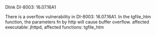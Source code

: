 Dlink DI-8003: 16.07.16A1

There is a overflow vulnerability in DI-8003: 16.07.16A1. In the tgfile_htm function, the parameters fn by http will cause buffer overflow.
affected executable: jhttpd, affected functions: tgfile_htm


